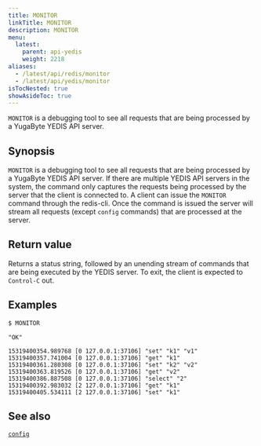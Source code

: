 ```yaml
---
title: MONITOR
linkTitle: MONITOR
description: MONITOR
menu:
  latest:
    parent: api-yedis
    weight: 2218
aliases:
  - /latest/api/redis/monitor
  - /latest/api/yedis/monitor
isTocNested: true
showAsideToc: true
---
```

`MONITOR` is a debugging tool to see all requests that are being processed by a YugaByte YEDIS API server.

## Synopsis

`MONITOR` is a debugging tool to see all requests that are being processed by a YugaByte YEDIS API server. If there are multiple YEDIS API servers in the system, the command only captures the requests being processed by the server that the client is connected to. A client can issue the `MONITOR` command through the redis-cli. Once the command is issued the server will stream all requests (except `config` commands) that are processed at the server. 

## Return value

Returns a status string, followed by an unending stream of commands that are being executed by the YEDIS server. To exit, the client is expected to `Control-C` out.

## Examples

```sh
$ MONITOR
```

```
"OK"
```

```
15319400354.989768 [0 127.0.0.1:37106] "set" "k1" "v1"
15319400357.741004 [0 127.0.0.1:37106] "get" "k1"
15319400361.280308 [0 127.0.0.1:37106] "set" "k2" "v2"
15319400363.819526 [0 127.0.0.1:37106] "get" "v2"
15319400386.887508 [0 127.0.0.1:37106] "select" "2"
15319400392.983032 [2 127.0.0.1:37106] "get" "k1"
15319400405.534111 [2 127.0.0.1:37106] "set" "k1"
```

## See also

[`config`](../config/)
